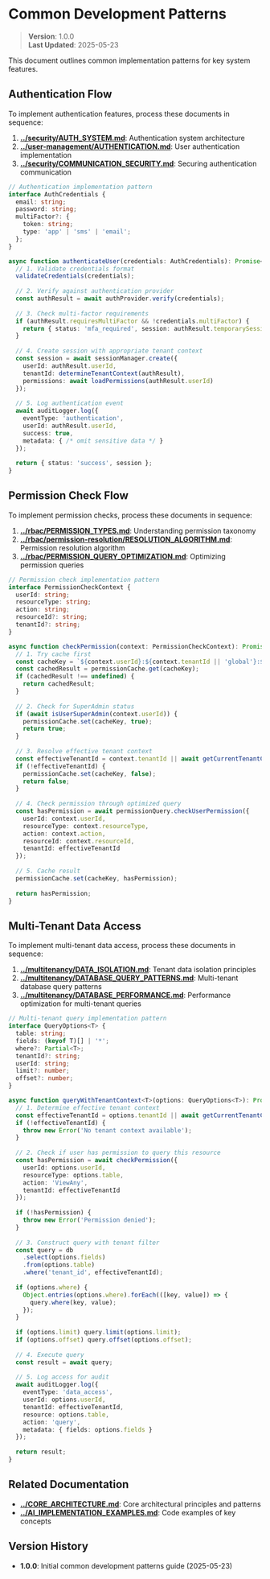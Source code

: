 
# Common Development Patterns

> **Version**: 1.0.0  
> **Last Updated**: 2025-05-23

This document outlines common implementation patterns for key system features.

## Authentication Flow

To implement authentication features, process these documents in sequence:

1. **[../security/AUTH_SYSTEM.md](../security/AUTH_SYSTEM.md)**: Authentication system architecture
2. **[../user-management/AUTHENTICATION.md](../user-management/AUTHENTICATION.md)**: User authentication implementation 
3. **[../security/COMMUNICATION_SECURITY.md](../security/COMMUNICATION_SECURITY.md)**: Securing authentication communication

```typescript
// Authentication implementation pattern
interface AuthCredentials {
  email: string;
  password: string;
  multiFactor?: {
    token: string;
    type: 'app' | 'sms' | 'email';
  };
}

async function authenticateUser(credentials: AuthCredentials): Promise<AuthResult> {
  // 1. Validate credentials format
  validateCredentials(credentials);
  
  // 2. Verify against authentication provider
  const authResult = await authProvider.verify(credentials);
  
  // 3. Check multi-factor requirements
  if (authResult.requiresMultiFactor && !credentials.multiFactor) {
    return { status: 'mfa_required', session: authResult.temporarySession };
  }
  
  // 4. Create session with appropriate tenant context
  const session = await sessionManager.create({
    userId: authResult.userId,
    tenantId: determineTenantContext(authResult),
    permissions: await loadPermissions(authResult.userId)
  });
  
  // 5. Log authentication event
  await auditLogger.log({
    eventType: 'authentication',
    userId: authResult.userId,
    success: true,
    metadata: { /* omit sensitive data */ }
  });
  
  return { status: 'success', session };
}
```

## Permission Check Flow

To implement permission checks, process these documents in sequence:

1. **[../rbac/PERMISSION_TYPES.md](../rbac/PERMISSION_TYPES.md)**: Understanding permission taxonomy
2. **[../rbac/permission-resolution/RESOLUTION_ALGORITHM.md](../rbac/permission-resolution/RESOLUTION_ALGORITHM.md)**: Permission resolution algorithm
3. **[../rbac/PERMISSION_QUERY_OPTIMIZATION.md](../rbac/PERMISSION_QUERY_OPTIMIZATION.md)**: Optimizing permission queries

```typescript
// Permission check implementation pattern
interface PermissionCheckContext {
  userId: string;
  resourceType: string;
  action: string;
  resourceId?: string;
  tenantId?: string;
}

async function checkPermission(context: PermissionCheckContext): Promise<boolean> {
  // 1. Try cache first
  const cacheKey = `${context.userId}:${context.tenantId || 'global'}:${context.resourceType}:${context.action}`;
  const cachedResult = permissionCache.get(cacheKey);
  if (cachedResult !== undefined) {
    return cachedResult;
  }
  
  // 2. Check for SuperAdmin status
  if (await isUserSuperAdmin(context.userId)) {
    permissionCache.set(cacheKey, true);
    return true;
  }
  
  // 3. Resolve effective tenant context
  const effectiveTenantId = context.tenantId || await getCurrentTenantContext(context.userId);
  if (!effectiveTenantId) {
    permissionCache.set(cacheKey, false);
    return false;
  }
  
  // 4. Check permission through optimized query
  const hasPermission = await permissionQuery.checkUserPermission({
    userId: context.userId,
    resourceType: context.resourceType,
    action: context.action,
    resourceId: context.resourceId,
    tenantId: effectiveTenantId
  });
  
  // 5. Cache result
  permissionCache.set(cacheKey, hasPermission);
  
  return hasPermission;
}
```

## Multi-Tenant Data Access

To implement multi-tenant data access, process these documents in sequence:

1. **[../multitenancy/DATA_ISOLATION.md](../multitenancy/DATA_ISOLATION.md)**: Tenant data isolation principles
2. **[../multitenancy/DATABASE_QUERY_PATTERNS.md](../multitenancy/DATABASE_QUERY_PATTERNS.md)**: Multi-tenant database query patterns
3. **[../multitenancy/DATABASE_PERFORMANCE.md](../multitenancy/DATABASE_PERFORMANCE.md)**: Performance optimization for multi-tenant queries

```typescript
// Multi-tenant query implementation pattern
interface QueryOptions<T> {
  table: string;
  fields: (keyof T)[] | '*';
  where?: Partial<T>;
  tenantId?: string;
  userId: string;
  limit?: number;
  offset?: number;
}

async function queryWithTenantContext<T>(options: QueryOptions<T>): Promise<T[]> {
  // 1. Determine effective tenant context
  const effectiveTenantId = options.tenantId || await getCurrentTenantContext(options.userId);
  if (!effectiveTenantId) {
    throw new Error('No tenant context available');
  }
  
  // 2. Check if user has permission to query this resource
  const hasPermission = await checkPermission({
    userId: options.userId,
    resourceType: options.table,
    action: 'ViewAny',
    tenantId: effectiveTenantId
  });
  
  if (!hasPermission) {
    throw new Error('Permission denied');
  }
  
  // 3. Construct query with tenant filter
  const query = db
    .select(options.fields)
    .from(options.table)
    .where('tenant_id', effectiveTenantId);
    
  if (options.where) {
    Object.entries(options.where).forEach(([key, value]) => {
      query.where(key, value);
    });
  }
  
  if (options.limit) query.limit(options.limit);
  if (options.offset) query.offset(options.offset);
  
  // 4. Execute query
  const result = await query;
  
  // 5. Log access for audit
  await auditLogger.log({
    eventType: 'data_access',
    userId: options.userId,
    tenantId: effectiveTenantId,
    resource: options.table,
    action: 'query',
    metadata: { fields: options.fields }
  });
  
  return result;
}
```

## Related Documentation

- **[../CORE_ARCHITECTURE.md](../CORE_ARCHITECTURE.md)**: Core architectural principles and patterns
- **[../AI_IMPLEMENTATION_EXAMPLES.md](../AI_IMPLEMENTATION_EXAMPLES.md)**: Code examples of key concepts

## Version History

- **1.0.0**: Initial common development patterns guide (2025-05-23)
